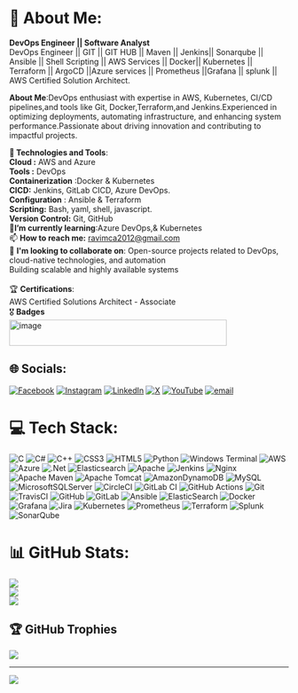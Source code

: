 # 💫 About Me:
**DevOps Engineer || Software Analyst**<br>
DevOps Engineer || GIT || GIT HUB || Maven || Jenkins|| Sonarqube || Ansible || Shell Scripting || AWS Services || Docker|| Kubernetes || Terraform || ArgoCD ||Azure services || Prometheus ||Grafana || splunk || AWS Certified Solution Architect.

**About Me**:DevOps enthusiast with expertise in AWS, Kubernetes, CI/CD pipelines,and tools like Git, Docker,Terraform,and Jenkins.Experienced in optimizing deployments, automating infrastructure, and enhancing system performance.Passionate about driving innovation and contributing to impactful projects.

**🔧 Technologies and Tools**:         
    **Cloud :** AWS and Azure <br> 
    **Tools :** DevOps<br>
    **Containerization** :Docker & Kubernetes<br>
    **CICD:** Jenkins, GitLab CICD, Azure DevOps.<br>
    **Configuration** : Ansible & Terraform<br>
    **Scripting:** Bash, yaml, shell, javascript.<br>
    **Version Control:** Git, GitHub<br>
    🌱**I’m currently learning**:Azure DevOps,& Kubernetes<br>
    📫 **How to reach me:** ravimca2012@gmail.com<br>
    👯 **I'm looking to collaborate on**:
    Open-source projects related to DevOps, cloud-native technologies, and automation<br>
    Building scalable and highly available systems<br><br>
    🏆 **Certifications**:<br> AWS Certified Solutions Architect - Associate<br>
    🎖️ **Badges**<br><img width="392" height="47" alt="image" src="https://github.com/user-attachments/assets/b2bbc4fa-4d91-4ab9-b08e-8a2d65b6b29b" />

    
## 🌐 Socials:
[![Facebook](https://img.shields.io/badge/Facebook-%231877F2.svg?logo=Facebook&logoColor=white)](https://facebook.com/https://www.facebook.com/Ravikumar12balu/) [![Instagram](https://img.shields.io/badge/Instagram-%23E4405F.svg?logo=Instagram&logoColor=white)](https://instagram.com/https://www.instagram.com/b.ravikumar_official/?igsh=NDlwY2w0b3A1aHMz#) [![LinkedIn](https://img.shields.io/badge/LinkedIn-%230077B5.svg?logo=linkedin&logoColor=white)](https://linkedin.com/in/https://www.linkedin.com/in/ravi-kumar-b-40b39532/) [![X](https://img.shields.io/badge/X-black.svg?logo=X&logoColor=white)](https://x.com/https://x.com/ralstonravi?t=TsAaiwidxvLUX_3NAHeH5g&s=09) [![YouTube](https://img.shields.io/badge/YouTube-%23FF0000.svg?logo=YouTube&logoColor=white)](https://youtube.com/@https://www.youtube.com/@ravikumarb3895) [![email](https://img.shields.io/badge/Email-D14836?logo=gmail&logoColor=white)](mailto:ravimca2012@gmail.com) 

# 💻 Tech Stack:
![C](https://img.shields.io/badge/c-%2300599C.svg?style=for-the-badge&logo=c&logoColor=white) ![C#](https://img.shields.io/badge/c%23-%23239120.svg?style=for-the-badge&logo=csharp&logoColor=white) ![C++](https://img.shields.io/badge/c++-%2300599C.svg?style=for-the-badge&logo=c%2B%2B&logoColor=white) ![CSS3](https://img.shields.io/badge/css3-%231572B6.svg?style=for-the-badge&logo=css3&logoColor=white) ![HTML5](https://img.shields.io/badge/html5-%23E34F26.svg?style=for-the-badge&logo=html5&logoColor=white) ![Python](https://img.shields.io/badge/python-3670A0?style=for-the-badge&logo=python&logoColor=ffdd54) ![Windows Terminal](https://img.shields.io/badge/Windows%20Terminal-%234D4D4D.svg?style=for-the-badge&logo=windows-terminal&logoColor=white) ![AWS](https://img.shields.io/badge/AWS-%23FF9900.svg?style=for-the-badge&logo=amazon-aws&logoColor=white) ![Azure](https://img.shields.io/badge/azure-%230072C6.svg?style=for-the-badge&logo=microsoftazure&logoColor=white) ![.Net](https://img.shields.io/badge/.NET-5C2D91?style=for-the-badge&logo=.net&logoColor=white) ![Elasticsearch](https://img.shields.io/badge/elasticsearch-%230377CC.svg?style=for-the-badge&logo=elasticsearch&logoColor=white) ![Apache](https://img.shields.io/badge/apache-%23D42029.svg?style=for-the-badge&logo=apache&logoColor=white) ![Jenkins](https://img.shields.io/badge/jenkins-%232C5263.svg?style=for-the-badge&logo=jenkins&logoColor=white) ![Nginx](https://img.shields.io/badge/nginx-%23009639.svg?style=for-the-badge&logo=nginx&logoColor=white) ![Apache Maven](https://img.shields.io/badge/Apache%20Maven-C71A36?style=for-the-badge&logo=Apache%20Maven&logoColor=white) ![Apache Tomcat](https://img.shields.io/badge/apache%20tomcat-%23F8DC75.svg?style=for-the-badge&logo=apache-tomcat&logoColor=black) ![AmazonDynamoDB](https://img.shields.io/badge/Amazon%20DynamoDB-4053D6?style=for-the-badge&logo=Amazon%20DynamoDB&logoColor=white) ![MySQL](https://img.shields.io/badge/mysql-4479A1.svg?style=for-the-badge&logo=mysql&logoColor=white) ![MicrosoftSQLServer](https://img.shields.io/badge/Microsoft%20SQL%20Server-CC2927?style=for-the-badge&logo=microsoft%20sql%20server&logoColor=white) ![CircleCI](https://img.shields.io/badge/circleci-%23161616.svg?style=for-the-badge&logo=circleci&logoColor=white) ![GitLab CI](https://img.shields.io/badge/gitlab%20CI-%23181717.svg?style=for-the-badge&logo=gitlab&logoColor=white) ![GitHub Actions](https://img.shields.io/badge/github%20actions-%232671E5.svg?style=for-the-badge&logo=githubactions&logoColor=white) ![Git](https://img.shields.io/badge/git-%23F05033.svg?style=for-the-badge&logo=git&logoColor=white) ![TravisCI](https://img.shields.io/badge/travis%20ci-%232B2F33.svg?style=for-the-badge&logo=travis&logoColor=white) ![GitHub](https://img.shields.io/badge/github-%23121011.svg?style=for-the-badge&logo=github&logoColor=white) ![GitLab](https://img.shields.io/badge/gitlab-%23181717.svg?style=for-the-badge&logo=gitlab&logoColor=white) ![Ansible](https://img.shields.io/badge/ansible-%231A1918.svg?style=for-the-badge&logo=ansible&logoColor=white) ![ElasticSearch](https://img.shields.io/badge/-ElasticSearch-005571?style=for-the-badge&logo=elasticsearch) ![Docker](https://img.shields.io/badge/docker-%230db7ed.svg?style=for-the-badge&logo=docker&logoColor=white) ![Grafana](https://img.shields.io/badge/grafana-%23F46800.svg?style=for-the-badge&logo=grafana&logoColor=white) ![Jira](https://img.shields.io/badge/jira-%230A0FFF.svg?style=for-the-badge&logo=jira&logoColor=white) ![Kubernetes](https://img.shields.io/badge/kubernetes-%23326ce5.svg?style=for-the-badge&logo=kubernetes&logoColor=white) ![Prometheus](https://img.shields.io/badge/Prometheus-E6522C?style=for-the-badge&logo=Prometheus&logoColor=white) ![Terraform](https://img.shields.io/badge/terraform-%235835CC.svg?style=for-the-badge&logo=terraform&logoColor=white) ![Splunk](https://img.shields.io/badge/splunk-%23000000.svg?style=for-the-badge&logo=splunk&logoColor=white) ![SonarQube](https://img.shields.io/badge/SonarQube-black?style=for-the-badge&logo=sonarqube&logoColor=4E9BCD)
# 📊 GitHub Stats:
![](https://github-readme-stats.vercel.app/api?username=ravib007&theme=dark&hide_border=false&include_all_commits=true&count_private=true)<br/>
![](https://nirzak-streak-stats.vercel.app/?user=ravib007&theme=dark&hide_border=false)<br/>
![](https://github-readme-stats.vercel.app/api/top-langs/?username=ravib007&theme=dark&hide_border=false&include_all_commits=true&count_private=true&layout=compact)

## 🏆 GitHub Trophies
![](https://github-profile-trophy.vercel.app/?username=ravib007&theme=radical&no-frame=false&no-bg=false&margin-w=4)

---
[![](https://visitcount.itsvg.in/api?id=ravib007&icon=0&color=0)](https://visitcount.itsvg.in)

<!-- Proudly created with GPRM ( https://gprm.itsvg.in ) -->
